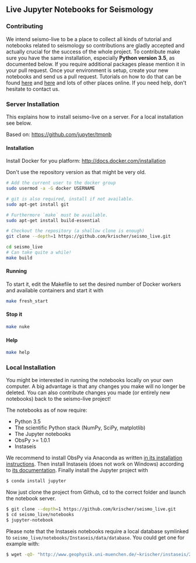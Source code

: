 ## Live Jupyter Notebooks for Seismology


### Contributing

We intend seismo-live to be a place to collect all kinds of tutorial and notebooks related to seismology so contributions are gladly accepted and actually crucial for the success of the whole project. To contribute make sure you have the same installation, especially **Python version 3.5**, as documented below. If you require additional packages please mention it in your pull request. Once your environment is setup, create your new notebooks and send us a pull request. Tutorials on how to do that can be found [here](https://yangsu.github.io/pull-request-tutorial/) and [here](https://www.thinkful.com/learn/github-pull-request-tutorial/) and lots of other places online. If you need help, don't hesitate to contact us.


### Server Installation

This explains how to install seismo-live on a server. For a local installation see below.

Based on: https://github.com/jupyter/tmpnb

#### Installation

Install Docker for you platform: http://docs.docker.com/installation

Don't use the repository version as that might be very old.


```bash
# Add the current user to the docker group
sudo usermod -a -G docker USERNAME

# git is also required, install if not available.
sudo apt-get install git

# Furthermore `make` must be available.
sudo apt-get install build-essential

# Checkout the repository (a shallow clone is enough)
git clone --depth=1 https://github.com/krischer/seismo_live.git

cd seismo_live
# Can take quite a while!
make build
```

#### Running

To start it, edit the Makefile to set the desired number of Docker workers and available containers and start it with

```bash
make fresh_start
```

#### Stop it

```bash
make nuke
```

#### Help

```bash
make help
```


### Local Installation

You might be interested in running the notebooks locally on your own computer. A big advantage is that any changes you make will no longer be deleted. You can also contribute changes you made (or entirely new notebooks) back to the seismo-live project!

The notebooks as of now require:

* Python 3.5
* The scientific Python stack (NumPy, SciPy, matplotlib)
* The Jupyter notebooks
* ObsPy >= 1.0.1
* Instaseis

We recommend to install ObsPy via Anaconda as written [in its installation instructions](https://github.com/obspy/obspy/wiki/Installation-via-Anaconda). Then install Instaseis (does not work on Windows) according to [its documentation](http://instaseis.net/#installation). Finally install the Jupyter project with

```bash
$ conda install jupyter
```

Now just clone the project from Github, cd to the correct folder and launch the notebook server.

```bash
$ git clone --depth=1 https://github.com/krischer/seismo_live.git
$ cd seismo_live/notebooks
$ jupyter-notebook
```

Please note that the Instaseis notebooks require a local database symlinked to `seismo_live/notebooks/Instaseis/data/database`. You could get one for example with:

```bash
$ wget -qO- "http://www.geophysik.uni-muenchen.de/~krischer/instaseis/20s_PREM_ANI_FORCES.tar.gz" | tar xvz -C 20s_PREM_ANI_INSTASEIS_DB
```
